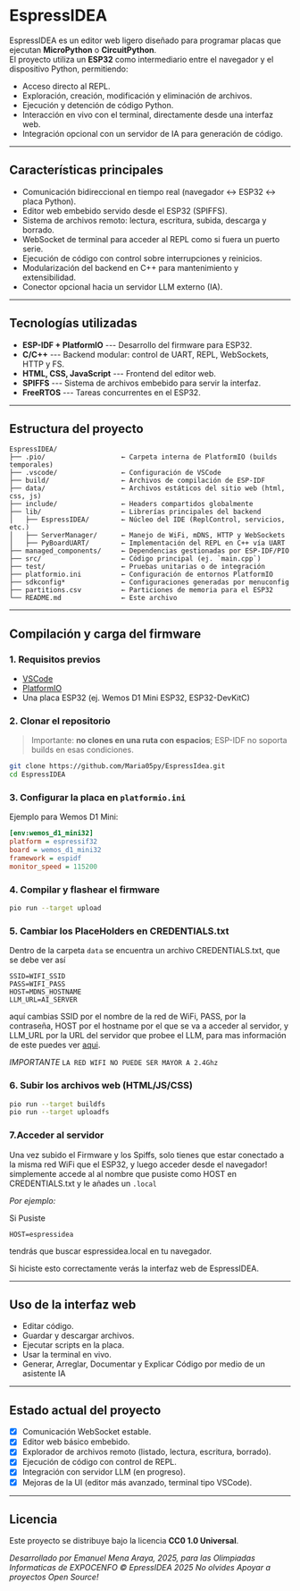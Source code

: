 # EspressIDEA

EspressIDEA es un editor web ligero diseñado para programar placas que
ejecutan **MicroPython** o **CircuitPython**.\
El proyecto utiliza un **ESP32** como intermediario entre el navegador y
el dispositivo Python, permitiendo:

-   Acceso directo al REPL.
-   Exploración, creación, modificación y eliminación de archivos.
-   Ejecución y detención de código Python.
-   Interacción en vivo con el terminal, directamente desde una interfaz
    web.
-   Integración opcional con un servidor de IA para generación de
    código.

------------------------------------------------------------------------

## Características principales

-   Comunicación bidireccional en tiempo real (navegador ↔ ESP32 ↔ placa
    Python).
-   Editor web embebido servido desde el ESP32 (SPIFFS).
-   Sistema de archivos remoto: lectura, escritura, subida, descarga y
    borrado.
-   WebSocket de terminal para acceder al REPL como si fuera un puerto
    serie.
-   Ejecución de código con control sobre interrupciones y reinicios.
-   Modularización del backend en C++ para mantenimiento y
    extensibilidad.
-   Conector opcional hacia un servidor LLM externo (IA).

------------------------------------------------------------------------

## Tecnologías utilizadas

-   **ESP-IDF + PlatformIO** --- Desarrollo del firmware para ESP32.
-   **C/C++** --- Backend modular: control de UART, REPL, WebSockets, HTTP
    y FS.
-   **HTML, CSS, JavaScript** --- Frontend del editor web.
-   **SPIFFS** --- Sistema de archivos embebido para servir la interfaz.
-   **FreeRTOS** --- Tareas concurrentes en el ESP32.

------------------------------------------------------------------------

## Estructura del proyecto

    EspressIDEA/
    ├── .pio/                   ← Carpeta interna de PlatformIO (builds temporales)
    ├── .vscode/                ← Configuración de VSCode
    ├── build/                  ← Archivos de compilación de ESP-IDF
    ├── data/                   ← Archivos estáticos del sitio web (html, css, js)
    ├── include/                ← Headers compartidos globalmente
    ├── lib/                    ← Librerías principales del backend
    │   ├── EspressIDEA/        ← Núcleo del IDE (ReplControl, servicios, etc.)
    │   ├── ServerManager/      ← Manejo de WiFi, mDNS, HTTP y WebSockets
    │   ├── PyBoardUART/        ← Implementación del REPL en C++ vía UART
    ├── managed_components/     ← Dependencias gestionadas por ESP-IDF/PIO
    ├── src/                    ← Código principal (ej. `main.cpp`)
    ├── test/                   ← Pruebas unitarias o de integración
    ├── platformio.ini          ← Configuración de entornos PlatformIO
    ├── sdkconfig*              ← Configuraciones generadas por menuconfig
    ├── partitions.csv          ← Particiones de memoria para el ESP32
    └── README.md               ← Este archivo

------------------------------------------------------------------------

## Compilación y carga del firmware

### 1. Requisitos previos

-   [VSCode](https://code.visualstudio.com/)
-   [PlatformIO](https://platformio.org/)
-   Una placa ESP32 (ej. Wemos D1 Mini ESP32, ESP32-DevKitC)

### 2. Clonar el repositorio

> Importante: **no clones en una ruta con espacios**; ESP-IDF no soporta
> builds en esas condiciones.

``` bash
git clone https://github.com/Maria05py/EspressIdea.git
cd EspressIDEA
```

### 3. Configurar la placa en `platformio.ini`

Ejemplo para Wemos D1 Mini:

``` ini
[env:wemos_d1_mini32]
platform = espressif32
board = wemos_d1_mini32
framework = espidf
monitor_speed = 115200
```

### 4. Compilar y flashear el firmware

``` bash
pio run --target upload
```

### 5. Cambiar los PlaceHolders en CREDENTIALS.txt

Dentro de la carpeta `data` se encuentra un archivo CREDENTIALS.txt, que se debe ver así

```
SSID=WIFI_SSID
PASS=WIFI_PASS
HOST=MDNS_HOSTNAME
LLM_URL=AI_SERVER
```

aquí cambias SSID por el nombre de la red de WiFi, PASS, por la contraseña, HOST por el hostname por el que se va a acceder al servidor, y LLM_URL por la URL del servidor que probee el LLM, para mas información de este puedes ver [aqui](https://github.com/Maria05py/EspressIdea/tree/main/Models/Servidor_LLM).

*IMPORTANTE* 
`LA RED WIFI NO PUEDE SER MAYOR A 2.4Ghz`

### 6. Subir los archivos web (HTML/JS/CSS)

``` bash
pio run --target buildfs
pio run --target uploadfs
```

### 7.Acceder al servidor
Una vez subido el Firmware y los Spiffs, solo tienes que estar conectado a la misma red WiFi que el ESP32, y luego acceder desde el navegador!
simplemente accede al al nombre que pusiste como HOST en CREDENTIALS.txt y le añades un `.local`

*Por ejemplo:*

Si Pusiste

```
HOST=espressidea
```

tendrás que buscar espressidea.local en tu navegador.

Si hiciste esto correctamente verás la interfaz web de EspressIDEA.

------------------------------------------------------------------------

## Uso de la interfaz web

-   Editar código.
-   Guardar y descargar archivos.
-   Ejecutar scripts en la placa.
-   Usar la terminal en vivo.
-   Generar, Arreglar, Documentar y Explicar Código por medio de un asistente IA

------------------------------------------------------------------------

## Estado actual del proyecto

-   [x] Comunicación WebSocket estable.
-   [x] Editor web básico embebido.
-   [x] Explorador de archivos remoto (listado, lectura, escritura,
    borrado).
-   [x] Ejecución de código con control de REPL.
-   [X] Integración con servidor LLM (en progreso).
-   [X] Mejoras de la UI (editor más avanzado, terminal tipo VSCode).

------------------------------------------------------------------------

## Licencia

Este proyecto se distribuye bajo la licencia **CC0 1.0 Universal**.

_Desarrollado por Emanuel Mena Araya, 2025, para las Olimpiadas Informaticas de EXPOCENFO_
_© EpressIDEA 2025_
_No olvides Apoyar a proyectos Open Source!_
